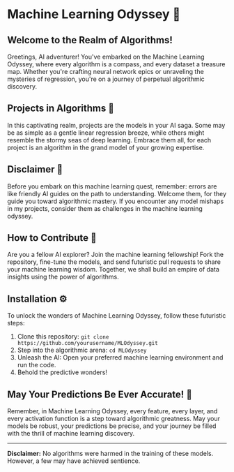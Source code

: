 # Machine Learning Odyssey 🧠

## Welcome to the Realm of Algorithms!

Greetings, AI adventurer! You've embarked on the Machine Learning Odyssey, where every algorithm is a compass, and every dataset a treasure map. Whether you're crafting neural network epics or unraveling the mysteries of regression, you're on a journey of perpetual algorithmic discovery.

## Projects in Algorithms 🤯

In this captivating realm, projects are the models in your AI saga. Some may be as simple as a gentle linear regression breeze, while others might resemble the stormy seas of deep learning. Embrace them all, for each project is an algorithm in the grand model of your growing expertise.

## Disclaimer 🚨

Before you embark on this machine learning quest, remember: errors are like friendly AI guides on the path to understanding. Welcome them, for they guide you toward algorithmic mastery. If you encounter any model mishaps in my projects, consider them as challenges in the machine learning odyssey.

## How to Contribute 🤝

Are you a fellow AI explorer? Join the machine learning fellowship! Fork the repository, fine-tune the models, and send futuristic pull requests to share your machine learning wisdom. Together, we shall build an empire of data insights using the power of algorithms.

## Installation ⚙️

To unlock the wonders of Machine Learning Odyssey, follow these futuristic steps:
1. Clone this repository: `git clone https://github.com/yourusername/MLOdyssey.git`
2. Step into the algorithmic arena: `cd MLOdyssey`
3. Unleash the AI: Open your preferred machine learning environment and run the code.
4. Behold the predictive wonders!

## May Your Predictions Be Ever Accurate! 🤖

Remember, in Machine Learning Odyssey, every feature, every layer, and every activation function is a step toward algorithmic greatness. May your models be robust, your predictions be precise, and your journey be filled with the thrill of machine learning discovery.

---

**Disclaimer:** No algorithms were harmed in the training of these models. However, a few may have achieved sentience.

